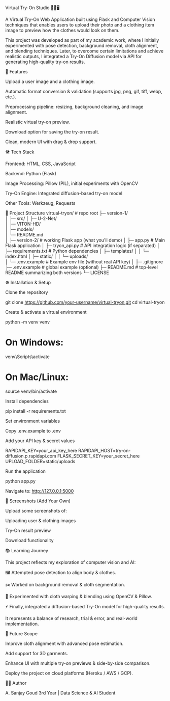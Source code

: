 Virtual Try-On Studio 👕👗🖥️

A Virtual Try-On Web Application built using Flask and Computer Vision techniques that enables users to upload their photo and a clothing item image to preview how the clothes would look on them.

This project was developed as part of my academic work, where I initially experimented with pose detection, background removal, cloth alignment, and blending techniques. Later, to overcome certain limitations and achieve realistic outputs, I integrated a Try-On Diffusion model via API for generating high-quality try-on results.

🚀 Features

Upload a user image and a clothing image.

Automatic format conversion & validation (supports jpg, png, gif, tiff, webp, etc.).

Preprocessing pipeline: resizing, background cleaning, and image alignment.

Realistic virtual try-on preview.

Download option for saving the try-on result.

Clean, modern UI with drag & drop support.

🛠️ Tech Stack

Frontend: HTML, CSS, JavaScript

Backend: Python (Flask)

Image Processing: Pillow (PIL), initial experiments with OpenCV

Try-On Engine: Integrated diffusion-based try-on model

Other Tools: Werkzeug, Requests

📂 Project Structure
virtual-tryon/                 # repo root
├─ version-1/                  
│  ├─ src/
│  ├─ U-2-Net/                
│  ├─ VITON-HD/               
│  ├─ models/                  
│  └─ README.md                
│
├─ version-2/                  # working Flask app (what you'll demo)
│  ├─ app.py                   # Main Flask application
│  ├─ tryon_api.py             # API integration logic (if separated)
│  ├─ requirements.txt         # Python dependencies
│  ├─ templates/
│  │   └─ index.html
│  ├─ static/
│  │   └─ uploads/             
│  └─ .env.example             # Example env file (without real API key)
│
├─ .gitignore
├─ .env.example                # global example (optional)
├─ README.md                   # top-level README summarizing both versions
└─ LICENSE

⚙️ Installation & Setup

Clone the repository

git clone https://github.com/your-username/virtual-tryon.git
cd virtual-tryon


Create & activate a virtual environment

python -m venv venv
# On Windows:
venv\Scripts\activate
# On Mac/Linux:
source venv/bin/activate


Install dependencies

pip install -r requirements.txt


Set environment variables

Copy .env.example to .env

Add your API key & secret values

RAPIDAPI_KEY=your_api_key_here
RAPIDAPI_HOST=try-on-diffusion.p.rapidapi.com
FLASK_SECRET_KEY=your_secret_here
UPLOAD_FOLDER=static/uploads


Run the application

python app.py


Navigate to: http://127.0.0.1:5000

📸 Screenshots (Add Your Own)

Upload some screenshots of:

Uploading user & clothing images

Try-On result preview

Download functionality

📚 Learning Journey

This project reflects my exploration of computer vision and AI:

🖼️ Attempted pose detection to align body & clothes.

✂️ Worked on background removal & cloth segmentation.

🎨 Experimented with cloth warping & blending using OpenCV & Pillow.

⚡ Finally, integrated a diffusion-based Try-On model for high-quality results.

It represents a balance of research, trial & error, and real-world implementation.

🔮 Future Scope

Improve cloth alignment with advanced pose estimation.

Add support for 3D garments.

Enhance UI with multiple try-on previews & side-by-side comparison.

Deploy the project on cloud platforms (Heroku / AWS / GCP).



👨‍💻 Author

A. Sanjay Goud
3rd Year | Data Science & AI Student
